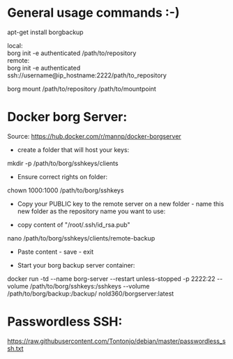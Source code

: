 # General usage commands :-)

apt-get install borgbackup

local:  
borg init -e authenticated /path/to/repository  
remote:  
borg init -e authenticated ssh://username@ip_hostname:2222/path/to_repository

borg mount /path/to/repository /path/to/mountpoint

# Docker borg Server:

Source: https://hub.docker.com/r/mannp/docker-borgserver

- create a folder that will host your keys:

mkdir -p /path/to/borg/sshkeys/clients

- Ensure correct rights on folder:

chown 1000:1000 /path/to/borg/sshkeys

- Copy your PUBLIC key to the remote server on a new folder - name this new folder as the repository name you want to use:

- copy content of "/root/.ssh/id_rsa.pub"

nano /path/to/borg/sshkeys/clients/remote-backup

- Paste content - save - exit

- Start your borg backup server container:

docker run -td --name borg-server --restart unless-stopped -p 2222:22 --volume /path/to/borg/sshkeys:/sshkeys --volume /path/to/borg/backup:/backup/ nold360/borgserver:latest


# Passwordless SSH:

https://raw.githubusercontent.com/Tontonjo/debian/master/passwordless_ssh.txt
